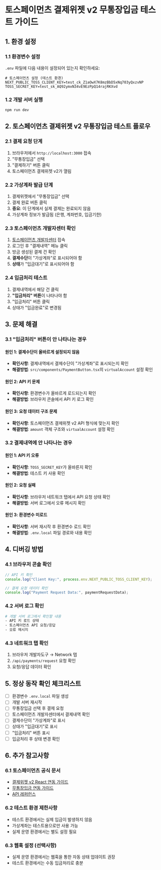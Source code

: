 # 토스페이먼츠 결제위젯 v2 무통장입금 테스트 가이드

## 1. 환경 설정

### 1.1 환경변수 설정

`.env` 파일에 다음 내용이 설정되어 있는지 확인하세요:

```env
# 토스페이먼츠 설정 (테스트 환경)
NEXT_PUBLIC_TOSS_CLIENT_KEY=test_ck_Z1aOwX7K8mzBbD5xNq703yQxzvNP
TOSS_SECRET_KEY=test_sk_AQ92ymxN34vE9EzPpQ14rajRKXvd
```

### 1.2 개발 서버 실행

```bash
npm run dev
```

## 2. 토스페이먼츠 결제위젯 v2 무통장입금 테스트 플로우

### 2.1 결제 요청 단계

1. 브라우저에서 `http://localhost:3000` 접속
2. "무통장입금" 선택
3. "결제하기" 버튼 클릭
4. 토스페이먼츠 결제위젯 v2가 열림

### 2.2 가상계좌 발급 단계

1. 결제위젯에서 "무통장입금" 선택
2. 결제 완료 버튼 클릭
3. **중요**: 이 단계에서 실제 결제는 완료되지 않음
4. 가상계좌 정보가 발급됨 (은행, 계좌번호, 입금기한)

### 2.3 토스페이먼츠 개발자센터 확인

1. [토스페이먼츠 개발자센터](https://developers.tosspayments.com/) 접속
2. 로그인 후 "결제내역" 메뉴 클릭
3. 방금 생성된 결제 건 확인
4. **결제수단**이 "가상계좌"로 표시되어야 함
5. **상태**가 "입금대기"로 표시되어야 함

### 2.4 입금처리 테스트

1. 결제내역에서 해당 건 클릭
2. **"입금처리" 버튼**이 나타나야 함
3. "입금처리" 버튼 클릭
4. 상태가 "입금완료"로 변경됨

## 3. 문제 해결

### 3.1 "입금처리" 버튼이 안 나타나는 경우

#### 원인 1: 결제수단이 올바르게 설정되지 않음

- **확인사항**: 결제내역에서 결제수단이 "가상계좌"로 표시되는지 확인
- **해결방법**: `src/components/PaymentButton.tsx`의 `virtualAccount` 설정 확인

#### 원인 2: API 키 문제

- **확인사항**: 환경변수가 올바르게 로드되는지 확인
- **해결방법**: 브라우저 콘솔에서 API 키 로그 확인

#### 원인 3: 요청 데이터 구조 문제

- **확인사항**: 토스페이먼츠 결제위젯 v2 API 형식에 맞는지 확인
- **해결방법**: `amount` 객체 구조와 `virtualAccount` 설정 확인

### 3.2 결제내역에 안 나타나는 경우

#### 원인 1: API 키 오류

- **확인사항**: `TOSS_SECRET_KEY`가 올바른지 확인
- **해결방법**: 테스트 키 사용 확인

#### 원인 2: 요청 실패

- **확인사항**: 브라우저 네트워크 탭에서 API 요청 상태 확인
- **해결방법**: 서버 로그에서 오류 메시지 확인

#### 원인 3: 환경변수 미로드

- **확인사항**: 서버 재시작 후 환경변수 로드 확인
- **해결방법**: `.env.local` 파일 경로와 내용 확인

## 4. 디버깅 방법

### 4.1 브라우저 콘솔 확인

```javascript
// API 키 확인
console.log("Client Key:", process.env.NEXT_PUBLIC_TOSS_CLIENT_KEY);

// 결제 요청 데이터 확인
console.log("Payment Request Data:", paymentRequestData);
```

### 4.2 서버 로그 확인

```bash
# 개발 서버 로그에서 확인할 내용
- API 키 로드 상태
- 토스페이먼츠 API 요청/응답
- 오류 메시지
```

### 4.3 네트워크 탭 확인

1. 브라우저 개발자도구 → Network 탭
2. `/api/payments/request` 요청 확인
3. 요청/응답 데이터 확인

## 5. 정상 동작 확인 체크리스트

- [ ] 환경변수 `.env.local` 파일 생성
- [ ] 개발 서버 재시작
- [ ] 무통장입금 선택 후 결제 요청
- [ ] 토스페이먼츠 개발자센터에서 결제내역 확인
- [ ] 결제수단이 "가상계좌"로 표시
- [ ] 상태가 "입금대기"로 표시
- [ ] "입금처리" 버튼 표시
- [ ] 입금처리 후 상태 변경 확인

## 6. 추가 참고사항

### 6.1 토스페이먼츠 공식 문서

- [결제위젯 v2 React 연동 가이드](https://docs.tosspayments.com/guides/v2/payment-widget/integration?frontend=react)
- [무통장입금 연동 가이드](https://docs.tosspayments.com/guides/v2/payment-window/integration-virtual-account)
- [API 레퍼런스](https://docs.tosspayments.com/reference)

### 6.2 테스트 환경 제한사항

- 테스트 환경에서는 실제 입금이 발생하지 않음
- 가상계좌는 테스트용으로만 사용 가능
- 실제 운영 환경에서는 별도 설정 필요

### 6.3 웹훅 설정 (선택사항)

- 실제 운영 환경에서는 웹훅을 통한 자동 상태 업데이트 권장
- 테스트 환경에서는 수동 입금처리로 충분
